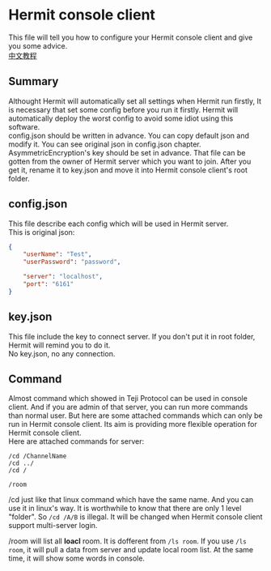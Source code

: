 # Hermit console client
This file will tell you how to configure your Hermit console client and give you some advice.  
[中文教程](README-zh.md)  

## Summary
Althought Hermit will automatically set all settings when Hermit run firstly, It is necessary that set some config before you run it firstly. Hermit will automatically deploy the worst config to avoid some idiot using this software.  
config.json should be written in advance. You can copy default json and modify it. You can see original json in config.json chapter.
AsymmetricEncryption's key should be set in advance. That file can be gotten from the owner of Hermit server which you want to join. After you get it, rename it to key.json and move it into Hermit console client's root folder.  

## config.json
This file describe each config which will be used in Hermit server.  
This is original json:  

```json
{
    "userName": "Test",
    "userPassword": "password",

    "server": "localhost",
    "port": "6161"
}
```

## key.json
This file include the key to connect server. If you don't put it in root folder, Hermit will remind you to do it.  
No key.json, no any connection.

## Command
Almost command which showed in Teji Protocol can be used in console client. And if you are admin of that server, you can run more commands than normal user. But here are some attached commands which can only be run in Hermit console client. Its aim is providing more flexible operation for Hermit console client.  
Here are attached commands for server:  
```
/cd /ChannelName
/cd ../
/cd /

/room
```

/cd just like that linux command which have the same name. And you can use it in linux's way. It is worthwhile to know that there are only 1 level "folder". So ```/cd /A/B``` is illegal. It will be changed when Hermit console client support multi-server login.  

/room will list all **loacl** room. It is dofferent from ```/ls room```. If you use ```/ls room```, it will pull a data from server and update local room list. At the same time, it will show some words in console.